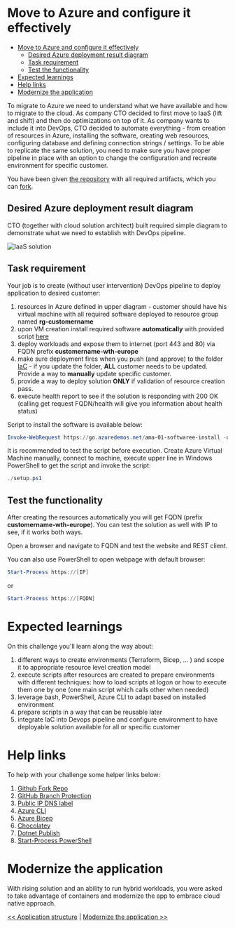 ﻿# Move to Azure and configure it effectively

<!-- TOC -->
* [Move to Azure and configure it effectively](#move-to-azure-and-configure-it-effectively)
  * [Desired Azure deployment result diagram](#desired-azure-deployment-result-diagram)
  * [Task requirement](#task-requirement)
  * [Test the functionality](#test-the-functionality)
* [Expected learnings](#expected-learnings)
* [Help links](#help-links)
* [Modernize the application](#modernize-the-application)
<!-- TOC -->

To migrate to Azure we need to understand what we have available and how to migrate to the cloud. As company CTO decided
to first move to IaaS (lift and shift) and then do optimizations on top of it. As company wants to include it into
DevOps, CTO decided to automate everything - from creation of resources in Azure, installing the software, creating web
resources, configuring database and defining connection strings / settings. To be able to replicate the same solution,
you need to make sure you have proper pipeline in place with an option to change the configuration and recreate
environment for specific customer.

You have been given [the repository](https://github.com/vrhovnik/azure-monitor-automation-wth) with all required
artifacts, which you can [fork](https://docs.github.com/en/get-started/quickstart/fork-a-repo).

## Desired Azure deployment result diagram

CTO (together with cloud solution architect) built required simple diagram to demonstrate what we need to establish with
DevOps pipeline.

![IaaS solution](https://webeudatastorage.blob.core.windows.net/web/AzureIaaS.png)

## Task requirement

Your job is to create (without user intervention) DevOps pipeline to deploy application to desired customer:

1. resources in Azure defined in upper diagram - customer should have his virtual machine with all required software
   deployed to resource group named **rg-customername**
2. upon VM creation install required software **automatically** with provided
   script [here](https://go.azuredemos.net/ama-initial-script)
3. deploy workloads and expose them to internet (port 443 and 80) via FQDN prefix **customername-wth-europe**
4. make sure deployment fires when you push (and approve) to the folder [IaC](../scripts/IaC) - if you update the
   folder, **ALL** customer needs to be updated. Provide a way to **manually** update specific customer.
5. provide a way to deploy solution **ONLY** if validation of resource creation pass.
6. execute health report to see if the solution is responding with 200 OK (calling get request FQDN/health will give you
   information about health status)

Script to install the software is available below:

``` powershell
Invoke-WebRequest https://go.azuredemos.net/ama-01-softwaree-install -o setup.ps1
```

It is recommended to test the script before execution. Create Azure Virtual Machine manually, connect to machine,
execute upper line in Windows PowerShell to get the script and invoke the script:

``` powershell
./setup.ps1
```

## Test the functionality

After creating the resources automatically you will get FQDN (prefix **customername-wth-europe**). You can test the
solution as well with IP to see, if it
works both ways.

Open a browser and navigate to FQDN and test the website and REST client.

You can also use PowerShell to open webpage with default browser:

``` powershell
Start-Process https://[IP]
```

or

``` powershell
Start-Process https://[FQDN]
```

# Expected learnings

On this challenge you'll learn along the way about:

1. different ways to create environments (Terraform, Bicep, ... ) and scope it to appropriate resource level creation
   model
2. execute scripts after resources are created to prepare environments with different techniques: how to load scripts at
   logon or how to execute them one by one (one main script which calls other when needed)
3. leverage bash, PowerShell, Azure CLI to adapt based on installed environment
4. prepare scripts in a way that can be reusable later
5. integrate IaC into Devops pipeline and configure environment to have deployable solution available for all or
   specific customer

# Help links

To help with your challenge some helper links below:

1. [Github Fork Repo](https://docs.github.com/en/get-started/quickstart/fork-a-repo)
2. [GitHub Branch Protection](https://docs.github.com/en/repositories/configuring-branches-and-merges-in-your-repository/defining-the-mergeability-of-pull-requests/managing-a-branch-protection-rule)
3. [Public IP DNS label](https://learn.microsoft.com/en-us/azure/virtual-network/ip-services/public-ip-addresses#dns-name-label)
4. [Azure CLI](https://docs.microsoft.com/en-us/cli/azure/)
5. [Azure Bicep](https://docs.microsoft.com/en-us/azure/azure-resource-manager/bicep/overview?tabs=bicep)
6. [Chocolatey](https://chocolatey.org/)
7. [Dotnet Publish](https://docs.microsoft.com/en-us/dotnet/core/tools/dotnet-publish)
8. [Start-Process PowerShell](https://docs.microsoft.com/en-us/powershell/module/microsoft.powershell.management/start-process?view=powershell-7.2)

# Modernize the application

With rising solution and an ability to run hybrid workloads, you were asked to take advantage of containers and
modernize the app to embrace cloud native approach.

[<< Application structure](./00-init.md) | [Modernize the application >>](./03-modernization-in-Azure.md)